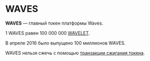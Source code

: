 # WAVES

**WAVES** — главный токен платформы Waves.

1 WAVES равен 100 000 000 [WAVELET](/blockchain/token/wavelet.md).

В апреле 2016 было выпущено 100 миллионов WAVES.

WAVES нельзя сжечь с помощью [транзакции сжигания токена](/blockchain/transaction-type/burn-transaction.md).
